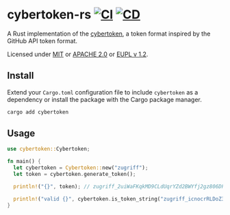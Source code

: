 # cybertoken-rs [![CI](https://github.com/lucagoslar/cybertoken-rs/actions/workflows/test.yml/badge.svg)](https://github.com/lucagoslar/cybertoken-rs/actions/workflows/test.yml) [![CD](https://github.com/lucagoslar/cybertoken-rs/actions/workflows/publish.yml/badge.svg)](https://github.com/lucagoslar/cybertoken-rs/actions/workflows/publish.yml)

A Rust implementation of the [cybertoken](https://github.com/nikeee/cybertoken), a token format inspired by the GitHub API token format.

Licensed under [MIT](/LICENSE-MIT) or [APACHE 2.0](/LICENSE-APACHE) or [EUPL v 1.2](/LICENSE-EUPL).

## Install

Extend your `Cargo.toml` configuration file to include `cybertoken` as a dependency or install the package with the Cargo package manager.

```zsh
cargo add cybertoken
```

## Usage

```rs
use cybertoken::Cybertoken;

fn main() {
  let cybertoken = Cybertoken::new("zugriff");
  let token = cybertoken.generate_token();

  println!("{}", token); // zugriff_2uiWaFKqkMD9CLdUqrYZd2BWYfj2gz806DP5P

  println!("valid {}", cybertoken.is_token_string("zugriff_icnocrRLDoZ3uCPosLA0277hQ58ob379X43U")); // valid true
}
```
